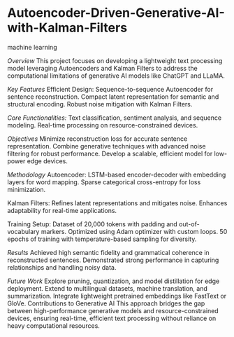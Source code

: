 # Autoencoder-Driven-Generative-AI-with-Kalman-Filters
machine learning

*Overview*
This project focuses on developing a lightweight text processing model leveraging Autoencoders and Kalman Filters to address the computational limitations of generative AI models like ChatGPT and LLaMA.

*Key Features*
Efficient Design:
Sequence-to-sequence Autoencoder for sentence reconstruction.
Compact latent representation for semantic and structural encoding.
Robust noise mitigation with Kalman Filters.

*Core Functionalities:*
Text classification, sentiment analysis, and sequence modeling.
Real-time processing on resource-constrained devices.

*Objectives*
Minimize reconstruction loss for accurate sentence representation.
Combine generative techniques with advanced noise filtering for robust performance.
Develop a scalable, efficient model for low-power edge devices.

*Methodology*
Autoencoder:
LSTM-based encoder-decoder with embedding layers for word mapping.
Sparse categorical cross-entropy for loss minimization.

Kalman Filters:
Refines latent representations and mitigates noise.
Enhances adaptability for real-time applications.

Training Setup:
Dataset of 20,000 tokens with padding and out-of-vocabulary markers.
Optimized using Adam optimizer with custom loops.
50 epochs of training with temperature-based sampling for diversity.

*Results*
Achieved high semantic fidelity and grammatical coherence in reconstructed sentences.
Demonstrated strong performance in capturing relationships and handling noisy data.

*Future Work*
Explore pruning, quantization, and model distillation for edge deployment.
Extend to multilingual datasets, machine translation, and summarization.
Integrate lightweight pretrained embeddings like FastText or GloVe.
Contributions to Generative AI
This approach bridges the gap between high-performance generative models and resource-constrained devices, ensuring real-time, efficient text processing without reliance on heavy computational resources.
